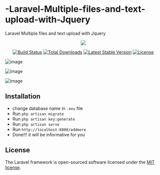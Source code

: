 # -Laravel-Multiple-files-and-text-upload-with-Jquery
Laravel Multiple files and text upload with Jquery

<p align="center"><img src="https://laravel.com/assets/img/components/logo-laravel.svg"></p>

<p align="center">
<a href="https://travis-ci.org/laravel/framework"><img src="https://travis-ci.org/laravel/framework.svg" alt="Build Status"></a>
<a href="https://packagist.org/packages/laravel/framework"><img src="https://poser.pugx.org/laravel/framework/d/total.svg" alt="Total Downloads"></a>
<a href="https://packagist.org/packages/laravel/framework"><img src="https://poser.pugx.org/laravel/framework/v/stable.svg" alt="Latest Stable Version"></a>
<a href="https://packagist.org/packages/laravel/framework"><img src="https://poser.pugx.org/laravel/framework/license.svg" alt="License"></a>
</p>

![image](https://user-images.githubusercontent.com/29988949/57580375-8db8f480-745d-11e9-8a92-34833339f578.png)

![image](https://user-images.githubusercontent.com/29988949/57580391-d96b9e00-745d-11e9-9cb4-7996d993571c.png)

![image](https://user-images.githubusercontent.com/29988949/57580398-eb4d4100-745d-11e9-8b2a-d91751485ace.png)

## Installation
- change database name in `.env` file
- Run `php artisan migrate`
- Run `php artisan key:generate`
- Run `php artisan serve`
- Run `http://localhost:8000/addmore`
- Done!!! it will be informative for you


## License

The Laravel framework is open-sourced software licensed under the [MIT license](https://opensource.org/licenses/MIT).
